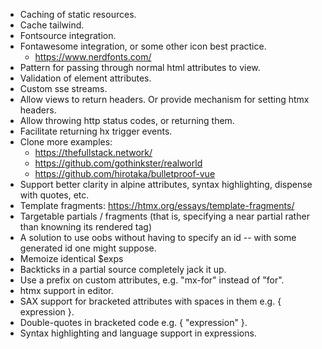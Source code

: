 - Caching of static resources.
- Cache tailwind.
- Fontsource integration.
- Fontawesome integration, or some other icon best practice.
  - https://www.nerdfonts.com/
- Pattern for passing through normal html attributes to view.
- Validation of element attributes.
- Custom sse streams.
- Allow views to return headers.  Or provide mechanism for setting htmx headers.
- Allow throwing http status codes, or returning them.
- Facilitate returning hx trigger events.
- Clone more examples:
  - https://thefullstack.network/
  - https://github.com/gothinkster/realworld
  - https://github.com/hirotaka/bulletproof-vue
- Support better clarity in alpine attributes, syntax highlighting, dispense with quotes, etc.
- Template fragments: https://htmx.org/essays/template-fragments/
- Targetable partials / fragments (that is, specifying a near partial rather than knowning its rendered tag)
- A solution to use oobs without having to specify an id -- with some generated id one might suppose.
- Memoize identical $exps
- Backticks in a partial source completely jack it up.
- Use a prefix on custom attributes, e.g. "mx-for" instead of "for".
- htmx support in editor.
- SAX support for bracketed attributes with spaces in them e.g. { expression }.
- Double-quotes in bracketed code e.g. { "expression" }.
- Syntax highlighting and language support in expressions.
